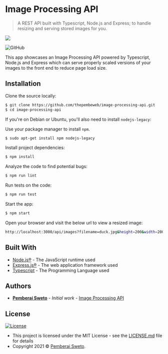 # Image Processing API

> A REST API built with Typescript, Node.js and Express; to handle resizing and serving stored images for you.

![](https://upload.wikimedia.org/wikipedia/commons/thumb/d/d9/Node.js_logo.svg/200px-Node.js_logo.svg.png)

![GitHub](https://img.shields.io/github/license/mashape/apistatus.svg)

This app showcases an Image Processing API powered by Typescript, Node.js and Express which can serve properly scaled versions of your images to the front end to reduce page load size.

## Installation

Clone the source locally:

```sh
$ git clone https://github.com/thepembeweb/image-processing-api.git
$ cd image-processing-api
```
If you're on Debian or Ubuntu, you'll also need to install
`nodejs-legacy`:

Use your package manager to install `npm`.

```sh
$ sudo apt-get install npm nodejs-legacy
```

Install project dependencies:

```sh
$ npm install
```
Analyze the code to find potential bugs:

```sh
$ npm run lint
```
Run tests on the code:

```sh
$ npm run test
```
Start the app:

```sh
$ npm start
```
Open your browser and visit the below url to view a resized image:

```sh
http://localhost:3000/api/images?filename=duck.jpg&height=200&width=200
```

## Built With

* [Node.js®](https://nodejs.org/) - The JavaScript runtime used
* [Express.js®](https://nodejs.org/) - The web application framework used
* [Typescript](https://www.typescriptlang.org/) - The Programming Language used


## Authors

* **[Pemberai Sweto](https://github.com/thepembeweb)** - *Initial work* - [Image Processing API](https://github.com/thepembeweb/image-processing-api)


## License

[![License](http://img.shields.io/:license-mit-green.svg?style=flat-square)](http://badges.mit-license.org)

- This project is licensed under the MIT License - see the [LICENSE.md](LICENSE.md) file for details
- Copyright 2021 © [Pemberai Sweto](https://github.com/thepembeweb).

